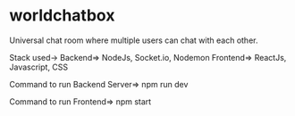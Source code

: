 # worldchatbox
Universal chat room where multiple users can chat with each other.

Stack used->
  Backend=> NodeJs, Socket.io, Nodemon
  Frontend=> ReactJs, Javascript, CSS
  
Command to run Backend Server=>
  npm run dev
  
Command to run Frontend=>
  npm start
  
